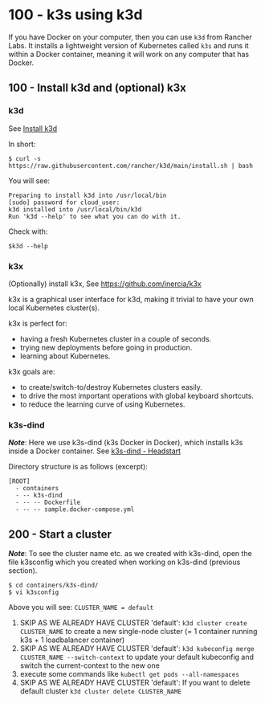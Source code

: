 # 100 - k3s using k3d

If you have Docker on your computer, then you can use ```k3d``` from Rancher Labs. It installs a lightweight version of Kubernetes called ```k3s``` and runs it within a Docker container, meaning it will work on any computer that has Docker.

## 100 - Install k3d and (optional) k3x

### k3d

See [Install k3d](https://github.com/rancher/k3d)

In short:

```
$ curl -s https://raw.githubusercontent.com/rancher/k3d/main/install.sh | bash
```

You will see:

```
Preparing to install k3d into /usr/local/bin
[sudo] password for cloud_user: 
k3d installed into /usr/local/bin/k3d
Run 'k3d --help' to see what you can do with it.
```

Check with:

```
$k3d --help
```

### k3x

(Optionally) install k3x, 
See https://github.com/inercia/k3x


k3x is a graphical user interface for k3d, making it trivial to have your own local Kubernetes cluster(s).

k3x is perfect for:

- having a fresh Kubernetes cluster in a couple of seconds.
- trying new deployments before going in production.
- learning about Kubernetes.

k3x goals are:

- to create/switch-to/destroy Kubernetes clusters easily.
- to drive the most important operations with global keyboard shortcuts.
- to reduce the learning curve of using Kubernetes.

### k3s-dind

***Note***: Here we use k3s-dind (k3s Docker in Docker), which installs k3s inside a Docker container. See [k3s-dind - Headstart](https://github.com/vanHeemstraSystems/k3s-dind-headstart)

Directory structure is as follows (excerpt):

```
[ROOT]
  - containers
  - -- k3s-dind
  - -- -- Dockerfile
  - -- -- sample.docker-compose.yml
```

## 200 - Start a cluster

***Note***: To see the cluster name etc. as we created with k3s-dind, open the file k3sconfig which you created when working on k3s-dind (previous section).

```
$ cd containers/k3s-dind/
$ vi k3sconfig
```

Above you will see: ```CLUSTER_NAME = default```

1. SKIP AS WE ALREADY HAVE CLUSTER 'default': ```k3d cluster create CLUSTER_NAME``` to create a new single-node cluster (= 1 container running k3s + 1 loadbalancer container)
2. SKIP AS WE ALREADY HAVE CLUSTER 'default': ```k3d kubeconfig merge CLUSTER_NAME --switch-context``` to update your default kubeconfig and switch the current-context to the new one
3. execute some commands like ```kubectl get pods --all-namespaces``` 
4. SKIP AS WE ALREADY HAVE CLUSTER 'default': If you want to delete default cluster ```k3d cluster delete CLUSTER_NAME```

